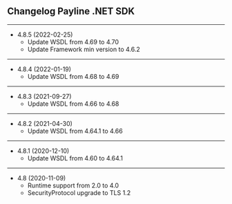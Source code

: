 ﻿## Changelog Payline .NET SDK
---------------------------------------- 
* 4.8.5 (2022-02-25)
  * Update WSDL from 4.69 to 4.70
  * Update Framework min version to 4.6.2

---------------------------------------- 
* 4.8.4 (2022-01-19)
  * Update WSDL from 4.68 to 4.69

---------------------------------------- 
* 4.8.3 (2021-09-27)
  * Update WSDL from 4.66 to 4.68

---------------------------------------- 
* 4.8.2 (2021-04-30)
    * Update WSDL from 4.64.1 to 4.66
   
---------------------------------------- 
* 4.8.1 (2020-12-10)
    * Update WSDL from 4.60 to 4.64.1

---------------------------------------- 
* 4.8 (2020-11-09)
    * Runtime support from 2.0 to 4.0
    * SecurityProtocol upgrade to TLS 1.2
